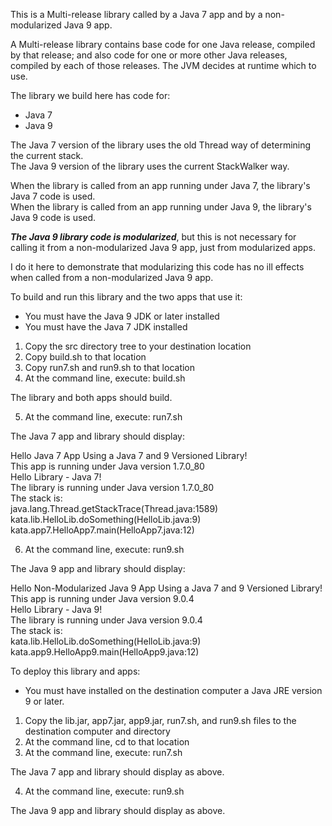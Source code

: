 This is a Multi-release library called by a Java 7 app and by a non-modularized Java 9 app.

A Multi-release library contains base code for one Java release, compiled by that release;
and also code for one or more other Java releases, compiled by each of those releases. 
The JVM decides at runtime which to use.  

The library we build here has code for:

- Java 7
- Java 9

The Java 7 version of the library uses the old Thread way of determining the current stack.  
The Java 9 version of the library uses the current StackWalker way.

When the library is called from an app running under Java 7, 
the library's Java 7 code is used.  
When the library is called from an app running under Java 9, 
the library's Java 9 code is used.

***The Java 9 library code is modularized***, 
but this is not necessary for calling it from a non-modularized Java 9 app, 
just from modularized apps.

I do it here to demonstrate that modularizing this code has no ill effects
when called from a non-modularized Java 9 app.

To build and run this library and the two apps that use it:

- You must have the Java 9 JDK or later installed
- You must have the Java 7 JDK installed

1. Copy the src directory tree to your destination location
2. Copy build.sh to that location
3. Copy run7.sh and run9.sh to that location
4. At the command line, execute: build.sh

The library and both apps should build.

5. At the command line, execute: run7.sh

The Java 7 app and library should display:

Hello Java 7 App Using a Java 7 and 9 Versioned Library!  
This app is running under Java version 1.7.0_80  
Hello Library - Java 7!  
The library is running under Java version 1.7.0_80  
The stack is:  
java.lang.Thread.getStackTrace(Thread.java:1589)  
kata.lib.HelloLib.doSomething(HelloLib.java:9)  
kata.app7.HelloApp7.main(HelloApp7.java:12)  

6. At the command line, execute: run9.sh

The Java 9 app and library should display:

Hello Non-Modularized Java 9 App Using a Java 7 and 9 Versioned Library!  
This app is running under Java version 9.0.4  
Hello Library - Java 9!  
The library is running under Java version 9.0.4  
The stack is:  
kata.lib.HelloLib.doSomething(HelloLib.java:9)  
kata.app9.HelloApp9.main(HelloApp9.java:12) 

To deploy this library and apps:

- You must have installed on the destination computer a Java JRE version 9 or later.

1. Copy the lib.jar, app7.jar, app9.jar, run7.sh, and run9.sh files to the destination computer and directory
2. At the command line, cd to that location
3. At the command line, execute: run7.sh

The Java 7 app and library should display as above.

4. At the command line, execute: run9.sh

The Java 9 app and library should display as above.
